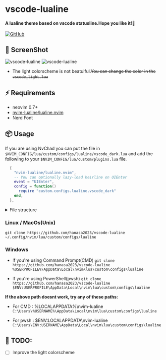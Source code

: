 # vscode-lualine
#### A lualine theme based on vscode statusline.Hope you like it!🎉

[![GitHub](https://img.shields.io/github/license/hanasa2023/neovim-dotfile?style=for-the-badge)](https://github.com/hanasa2023/vscode-lualine?tab=MIT-1-ov-file)

## 📸 ScreenShot
![vscode-lualine](https://files.catbox.moe/zay5sy.png)
![vscode-lualine](https://files.catbox.moe/wn7qjs.png)
- The light colorscheme is not beatuiful.~~You can change the color in the `vscode_light.lua`~~

## ⚡️ Requirements
- neovim 0.7+
- [nvim-lualine/lualine.nvim](https://github.com/nvim-lualine/lualine.nvim)
- Nerd Font

## 📦 Usage

If you are using NvChad you can put the file in `$NVIM_CONFIG/lua/custom/configs/lualine/vscode_dark.lua` and add the following to your `$NVIM_CONFIG/lua/custom/plugins.lua` file.
```lua { 5-7 }
  {
    "nvim-lualine/lualine.nvim",
    -- You can optionally lazy-load heirline on UIEnter
    event = "UIEnter",
    config = function()
      require "custom.configs.lualine.vscode_dark"
    end,
  },
```
<details>
    <summary>File structure</summary>
    
``` { 35, 23, 24}
.
├── init.lua
├── lazy-lock.json
├── LICENSE
├── lua
│   ├── core
│   │   ├── bootstrap.lua
│   │   ├── default_config.lua
│   │   ├── init.lua
│   │   ├── mappings.lua
│   │   └── utils.lua
│   ├── custom
│   │   ├── chadrc.lua
│   │   ├── configs
│   │   │   ├── conform.lua
│   │   │   ├── dropbar.lua
│   │   │   ├── hlchunk.lua
│   │   │   ├── lazygit.lua
│   │   │   ├── lspconfig.lua
│   │   │   ├── lualine
│   │   │   │   ├── default.lua
│   │   │   │   ├── evil_lualine.lua
│   │   │   │   ├── vscode_light.lua
│   │   │   │   └── vscode_dark.lua
│   │   │   ├── nvim-notify.lua
│   │   │   ├── nvim-scrollbar.lua
│   │   │   ├── nvim-ts-autotag.lua
│   │   │   ├── overrides.lua
│   │   │   ├── todo-comments.lua
│   │   │   ├── trouble.lua
│   │   │   └── wilder.lua
│   │   ├── highlights.lua
│   │   ├── init.lua
│   │   ├── mappings.lua
│   │   ├── nohup.out
│   │   ├── plugins.lua
│   │   └── README.md
│   └── plugins
│       ├── configs
│       │   ├── cmp.lua
│       │   ├── lazy_nvim.lua
│       │   ├── lspconfig.lua
│       │   ├── mason.lua
│       │   ├── nvimtree.lua
│       │   ├── others.lua
│       │   ├── telescope.lua
│       │   └── treesitter.lua
│       └── init.lua
├── README.md
└── README.ZH_CN.md
```
</details>

### Linux / MacOs(Unix)
```git clone https://github.com/hanasa2023/vscode-lualine ~/.config/nvim/lua/custom/configs/lualine```

### Windows
- If you're using Command Prompt(CMD)
```git clone https://github.com/hanasa2023/vscode-lualine %USERPROFILE%\AppData\Local\nvim\lua\custom\configs\lualine```

- If you're using PowerShell(pwsh)
```git clone https://github.com/hanasa2023/vscode-lualine $ENV:USERPROFILE\AppData\Local\nvim\lua\custom\configs\lualine```

**If the above path doesnt work, try any of these paths:**
- For CMD : %LOCALAPPDATA%\nvim-lualine
```C:\Users\%USERNAME%\AppData\Local\nvim\lua\custom\configs\lualine```

- For pwsh : $ENV:LOCALAPPDATA\nvim-lualine
```C:\Users\ENV:USERNAME\AppData\Local\nvim\lua\custom\configs\lualine```

## 🎨 TODO:
- [ ] Improve the light colorscheme
